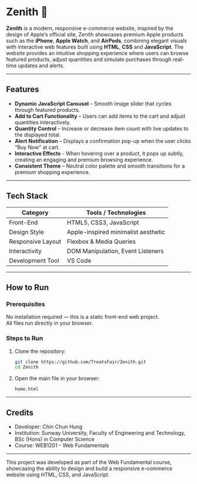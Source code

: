 # Zenith 🍏
**Zenith** is a modern, responsive e-commerce website, inspired by the design of Apple’s official site, Zenith showcases premium Apple products such as the **iPhone**, **Apple Watch**, and **AirPods**, combining elegant visuals with interactive web features built using **HTML**, **CSS** and **JavaScript**. The website provides an intuitive shopping experience where users can browse featured products, adjust quantities and simulate purchases through real-time updates and alerts.  

---

## Features  

- **Dynamic JavaScript Carousel** – Smooth image slider that cycles through featured products.  
- **Add to Cart Functionality** – Users can add items to the cart and adjust quantities interactively.  
- **Quantity Control** – Increase or decrease item count with live updates to the displayed total.  
- **Alert Notification** – Displays a confirmation pop-up when the user clicks “Buy Now” at cart.
- **Interactive Effects** - When hovering over a product, it pops up subtly, creating an engaging and premium browsing experience.
- **Consistent Theme** – Neutral color palette and smooth transitions for a premium shopping experience.  

---

## Tech Stack  

| Category        | Tools / Technologies |
|-----------------|----------------------|
| Front-End       | HTML5, CSS3, JavaScript |
| Design Style    | Apple-inspired minimalist aesthetic |
| Responsive Layout | Flexbox & Media Queries |
| Interactivity   | DOM Manipulation, Event Listeners |
| Development Tool | VS Code |

---

## How to Run  

### Prerequisites  
No installation required — this is a static front-end web project.  
All files run directly in your browser.

### Steps to Run  
1. Clone the repository:
   ```bash
   git clone https://github.com/TreatsFair/Zenith.git
   cd Zenith
2. Open the main file in your browser:
   ``` 
   home.html
   ```

---

## Credits
- Developer: Chin Chun Hung
- Institution: Sunway University, Faculty of Engineering and Technology, BSc (Hons) in Computer Science
- Course: WEB1201 - Web Fundamentals

---

This project was developed as part of the Web Fundamental course, showcasing the ability to design and build a responsive e-commerce website using HTML, CSS, and JavaScript.

   
